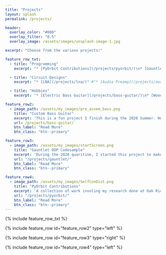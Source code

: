 ```yaml
---
title: "Projects"
layout: splash
permalink: /projects/

header:
  overlay_color: "#000"
  overlay_filter: "0.5"
  overlay_image: /assets/images/unsplash-image-1.jpg

excerpt: "Choose from the various projects!"

feature_row_txt:
  - title: "Programming"
    excerpt: "* [PyOrbit Contributions](/projects/pyorbit/)\n* [Gauntlet OOP Codesample](/projects/gauntlet/)\n* [PIC Code](/projects/pic-code/)\n* [QuadTree Implementation](/projects/qtree/)\n* [A* Maze Solver](/projects/a-star/)"

  - title: "Circuit Designs"
    excerpt: "* [LNA](/projects/lna/)" #"* [Audio Preamp](/projects/audio-amp/)\n* [RF Oscillator](/projects/oscillator/)\n* [LNA](/projects/lna/)"

  - title: "Hobbies"
    excerpt: "* [Electric Bass Guitar](/projects/bass-guitar/)\n* [Wooden Furniture](/projects/wooden-furniture/)"

feature_row2:
  - image_path: /assets/my_images/pre_assem_bass.png
    title: "Custom Bass Guitar"
    excerpt: 'This is a fun project I finish during the 2020 Summer. Hopefully, I can learn to play it soon.'
    url: /projects/bass-guitar/
    btn_label: "Read More"
    btn_class: "btn--primary"

feature_row3:
  - image_path: /assets/my_images/startScreen.png
    title: "Gauntlet OOP Codesample"
    excerpt: 'During the 2020 quaritine, I started this project to make a complete demonstration of my OOP skills. Typically tedious and boring, I decided to create a codesample that was greatly influenced my by nastalgia for the classic NES video game *Gauntlet*.'
    url: "/projects/gauntlet/"
    btn_label: "Read More"
    btn_class: "btn--primary"

feature_row4:
  - image_path: /assets/my_images/SelfConDist.png
    title: "PyOrbit Contributions"
    excerpt: 'A collection of work involing my research done at Oak Ridge National Laboratory.'
    url: "/projects/pyorbit/"
    btn_label: "Read More"
    btn_class: "btn--primary"
---
```


<!-- {% include feature_row id="intro" type="center" %} -->

{% include feature_row_txt %}

{% include feature_row id="feature_row2" type="left" %}

{% include feature_row id="feature_row3" type="right" %}

{% include feature_row id="feature_row4" type="left" %}
